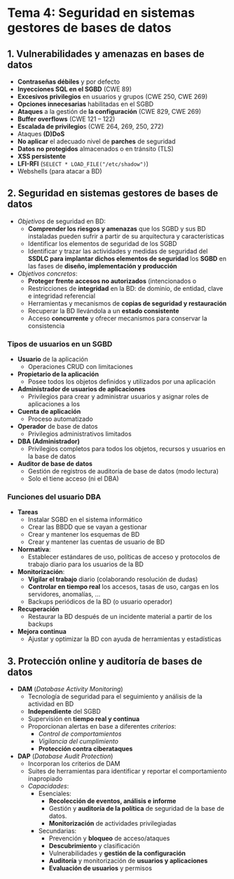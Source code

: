 # Tema 4: Seguridad en sistemas gestores de bases de datos

## 1. Vulnerabilidades y amenazas en bases de datos

- **Contraseñas débiles** y por defecto
- **Inyecciones SQL en el SGBD** (CWE 89)
- **Excesivos privilegios** en usuarios y grupos (CWE 250, CWE 269)
- **Opciones innecesarias** habilitadas en el SGBD
- **Ataques** a la gestión de **la configuración** (CWE 829, CWE 269)
- **Buffer overflows** (CWE 121 – 122)
- **Escalada de privilegio**s (CWE 264, 269, 250, 272)
- Ataques **(D)DoS**
- **No aplicar** el adecuado nivel de **parches** de seguridad
- **Datos no protegidos** almacenados o en tránsito (TLS)
- **XSS persistente**
- **LFI-RFI** (`SELECT * LOAD_FILE("/etc/shadow")`)
- Webshells (para atacar a BD)

## 2. Seguridad en sistemas gestores de bases de datos

- *Objetivos* de seguridad en BD:
    - **Comprender los riesgos y amenazas** que los SGBD y sus BD instaladas pueden sufrir a partir de su arquitectura y características
    - Identificar los elementos de seguridad de los SGBD
    - Identificar y trazar las actividades y medidas de seguridad del **SSDLC para implantar dichos elementos de seguridad** los **SGBD** en las fases de **diseño, implementación y producción**
- *Objetivos concretos*:
    - **Proteger frente accesos no autorizados** (intencionados o
    - Restricciones de **integridad** en la BD: de dominio, de entidad, clave e integridad referencial
    - Herramientas y mecanismos de **copias de seguridad y restauración**
    - Recuperar la BD llevándola a un **estado consistente**
    - Acceso **concurrente** y ofrecer mecanismos para conservar la consistencia

### Tipos de usuarios en un SGBD

- **Usuario** de la aplicación
    - Operaciones CRUD con limitaciones
- **Propietario de la aplicación**
    - Posee todos los objetos definidos y utilizados por una aplicación
- **Administrador de usuarios de aplicaciones**
    - Privilegios para crear y administrar usuarios y asignar roles de aplicaciones a los
- **Cuenta de aplicación**
    - Proceso automatizado
- **Operador** de base de datos
    - Privilegios administrativos limitados
- **DBA (Administrador)**
    - Privilegios completos para todos los objetos, recursos y usuarios en la base de datos
- **Auditor de base de datos**
    - Gestión de registros de auditoría de base de datos (modo lectura)
    - Solo el tiene acceso (ni el DBA)

### Funciones del usuario DBA

- **Tareas**
    - Instalar SGBD en el sistema informático
    - Crear las BBDD que se vayan a gestionar
    - Crear y mantener los esquemas de BD
    - Crear y mantener las cuentas de usuario de BD
- **Normativa**:
    - Establecer estándares de uso, políticas de acceso y protocolos de trabajo diario para los usuarios de la BD
- **Monitorización**:
    - **Vigilar el trabajo** diario (colaborando resolución de dudas)
    - **Controlar en tiempo real** los accesos, tasas de uso, cargas en los servidores, anomalías, ...
    - Backups periódicos de la BD (o usuario operador)
- **Recuperación**
    - Restaurar la BD después de un incidente material a partir de los backups
- **Mejora continua**
    - Ajustar y optimizar la BD con ayuda de herramientas y estadísticas

## 3. Protección online y auditoría de bases de datos

- **DAM** (*Database Activity Monitoring*)
    - Tecnología de seguridad para el seguimiento y análisis de la actividad en BD
    - **Independiente** del SGBD
    - Supervisión en **tiempo real y continua**
    - Proporcionan alertas en base a diferentes *criterios*:
        - *Control de comportamientos*
        - *Vigilancia del cumplimiento*
        - **Protección contra ciberataques**
- **DAP** (*Database Audit Protection*)
    - Incorporan los criterios de DAM
    - Suites de herramientas para identificar y reportar el comportamiento inapropiado
    - *Capacidades*:
        - Esenciales:
            - **Recolección de eventos, análisis e informe**
            - Gestión y **auditoría de la política** de seguridad de la base de datos.
            - **Monitorización** de actividades privilegiadas
        - Secundarias:
            - Prevención y **bloqueo** de acceso/ataques
            - **Descubrimiento** y clasificación
            - Vulnerabilidades y **gestión de la configuración**
            - **Auditoría** y monitorización de **usuarios y aplicaciones**
            - **Evaluación de usuarios** y permisos
